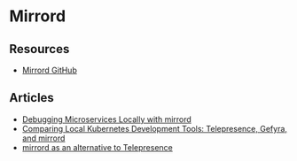# Mirrord

## Resources
- [Mirrord GitHub](https://github.com/metalbear-co/mirrord) 

## Articles
- [Debugging Microservices Locally with mirrord](https://blog.stackademic.com/mastering-local-microservices-debugging-with-mirrord-0a99443c1544)
- [Comparing Local Kubernetes Development Tools: Telepresence, Gefyra, and mirrord](https://kubernetes.io/blog/2023/09/12/local-k8s-development-tools/)
- [mirrord as an alternative to Telepresence](https://metalbear.co/blog/mirrord-as-an-alternative-to-telepresence/)